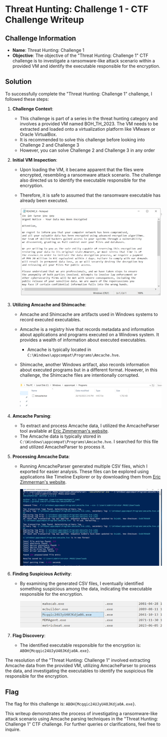 # Threat Hunting: Challenge 1 - CTF Challenge Writeup

## Challenge Information
- **Name**: Threat Hunting: Challenge 1
- **Objective**: The objective of the "Threat Hunting: Challenge 1" CTF challenge is to investigate a ransomware-like attack scenario within a provided VM and identify the executable responsible for the encryption.

## Solution
To successfully complete the "Threat Hunting: Challenge 1" challenge, I followed these steps:

1. **Challenge Context**:
   - This challenge is part of a series in the threat hunting category and involves a provided VM named BOH_TH_2023. The VM needs to be extracted and loaded onto a virtualization platform like VMware or Oracle VirtualBox.
   - It is recommended to solve this challenge before looking into Challenge 2 and Challenge 3
   - However, you can solve Challenge 2 and Challenge 3 in any order

2. **Initial VM Inspection**:
   - Upon loading the VM, it became apparent that the files were encrypted, resembling a ransomware attack scenario. The challenge also directed us to identify the executable responsible for the encryption. 
   - Therefore, it is safe to assumed that the ransomware executable has already been executed. 


      ![Ransomware](<ransomware attack.png>)

3. **Utilizing Amcache and Shimcache**:
   - Amcache and Shimcache are artifacts used in Windows systems to record executed executables. 
   - Amcache is a registry hive that records metadata and information about applications and programs executed on a Windows system. It provides a wealth of information about executed executables.
     - Amcache is typically located in `C:\Windows\appcompat\Programs\Amcache.hve`.
   - Shimcache, another Windows artifact, also records information about executed programs but in a different format. However, in this challenge, the Shimcache files are intentionally corrupted.


      ![Amcache](amcache.png)

4. **Amcache Parsing**:
   - To extract and process Amcache data, I utilized the AmcacheParser tool available at [Eric Zimmerman's website](https://ericzimmerman.github.io/#!index.md).
   - The Amcache data is typically stored in `C:\Windows\appcompat\Programs\Amcache.hve`. I searched for this file and utilized AmcacheParser to process it.

5. **Processing Amcache Data**:
   - Running AmcacheParser generated multiple CSV files, which I exported for easier analysis. These files can be explored using applications like Timeline Explorer or by downloading them from [Eric Zimmerman's website](https://ericzimmerman.github.io/#!index.md).


      ![AmcacheParser](amcacheparser.png)

6. **Finding Suspicious Activity**:
   - By examining the generated CSV files, I eventually identified something suspicious among the data, indicating the executable responsible for the encryption.


      ![Suspicious](sus.png)

7. **Flag Discovery**:
   - The identified executable responsible for the encryption is: `ABOH{Mcqqic24UJyU40JKdja0A.exe}`.

The resolution of the "Threat Hunting: Challenge 1" involved extracting Amcache data from the provided VM, utilizing AmcacheParser to process the data, and investigating the executables to identify the suspicious file responsible for the encryption.

## Flag
The flag for this challenge is: `ABOH{Mcqqic24UJyU40JKdja0A.exe}`.

This writeup demonstrates the process of investigating a ransomware-like attack scenario using Amcache parsing techniques in the "Threat Hunting: Challenge 1" CTF challenge. For further queries or clarifications, feel free to inquire.
